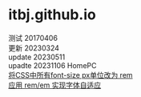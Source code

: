 # itbj.github.io
测试  20170406  
更新  20230324  
update 20230511  
upadte 20231106 HomePC  
[将CSS中所有font-size px单位改为 rem](https://blog.csdn.net/guo_qiangqiang/article/details/127620057)  
[应用 rem/em 实现字体自适应](https://bbs.huaweicloud.com/blogs/336794)  
[]()  
[]()  
[]()  



